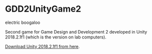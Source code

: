 # GDD2UnityGame2
electric boogaloo

Second game for Game Design and Development 2 developed in Unity 2018.2.1f1 (which is the version on lab computers).

[Download Unity 2018.2.1f1 from here](https://unity3d.com/get-unity/download?thank-you=update&download_nid=57845&os=Win).
